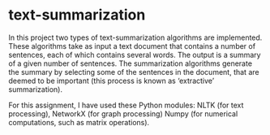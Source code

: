 # text-summarization
In this project two types of text-summarization algorithms are implemented. These algorithms take
as input a text document that contains a number of sentences, each of which contains several words. The
output is a summary of a given number of sentences. The summarization algorithms generate the summary by
selecting some of the sentences in the document, that are deemed to be important
(this process is known as ‘extractive’ summarization).


For this assignment, I have used these Python modules: 
NLTK (for text processing), 
NetworkX (for graph processing)
Numpy (for numerical computations, such as matrix operations).
